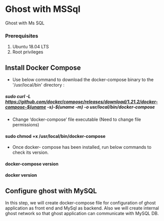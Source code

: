 # Ghost with MSSql
Ghost with Ms SQL

### Prerequisites
1.	Ubuntu 18.04 LTS
2.	Root privileges

## Install Docker Compose
- Use below command to download the docker-compose binary to the '/usr/local/bin' directory :

 ##### sudo curl -L https://github.com/docker/compose/releases/download/1.21.2/docker-compose-$(uname -s)-$(uname -m) -o usr/local/bin/docker-compose 
  
- Change ‘docker-compose’ file executable (Need to change file permissions)
#### sudo chmod +x /usr/local/bin/docker-compose

- Once docker- compose has been installed, run below commands to check its version.
#### docker-compose version
#### docker version

## Configure ghost with MySQL
In this step, we will create docker-compose file for configuration of ghost application as front end and MySql as backend. Also we will create internal ghost network so that ghost application can communicate with MySQL DB.
 




